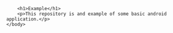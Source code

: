 <html>
	<body>
		
		<h1>Example</h1>
		<p>This repository is and example of some basic android application.</p>
	</body>
</html>
